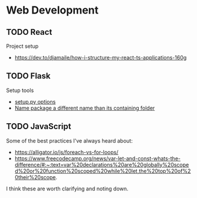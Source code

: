 # Web Development

## TODO React
Project setup
* https://dev.to/djamaile/how-i-structure-my-react-ts-applications-160g

## TODO Flask
Setup tools
* [setup.py options](https://stackoverflow.com/questions/58533084/what-keyword-arguments-does-setuptools-setup-accept)
* [Name package a different name than its containing folder](https://stackoverflow.com/questions/14417236/setup-py-renaming-src-package-to-project-name)

## TODO JavaScript
Some of the best practices I've always heard about:
* https://alligator.io/js/foreach-vs-for-loops/
* https://www.freecodecamp.org/news/var-let-and-const-whats-the-difference/#:~:text=var%20declarations%20are%20globally%20scoped%20or%20function%20scoped%20while%20let,the%20top%20of%20their%20scope.

I think these are worth clarifying and noting down.
